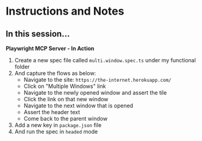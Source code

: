 # Instructions and Notes

## In this session...

**Playwright MCP Server - In Action**
1. Create a new spec file called `multi.window.spec.ts` under my functional folder
2. And capture the flows as below:
   - Navigate to the site: `https://the-internet.herokuapp.com/`
   - Click on "Multiple Windows" link
   - Navigate to the newly opened window and assert the tile
   - Click the link on that new window
   - Navigate to the next window that is opened
   - Assert the header text
   - Come back to the parent window
3. Add a new key in `package.json` file
4. And run the spec in `headed` mode


